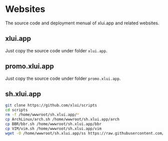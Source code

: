 # Websites

The source code and deployment menual of xlui.app and related websites.

## xlui.app

Just copy the source code under folder `xlui.app`.

## promo.xlui.app

Just copy the source code under folder `promo.xlui.app`.

## sh.xlui.app

```bash
git clone https://github.com/xlui/scripts
cd scripts
rm -f /home/wwwroot/sh.xlui.app/*
cp ArchLinux/arch.sh /home/wwwroot/sh.xlui.app/arch
cp BBR/bbr.sh /home/wwwroot/sh.xlui.app/bbr
cp VIM/vim.sh /home/wwwroot/sh.xlui.app/vim
wget -O /home/wwwroot/sh.xlui.app/ss https://raw.githubusercontent.com/teddysun/shadowsocks_install/master/shadowsocks-libev-debian.sh
```
